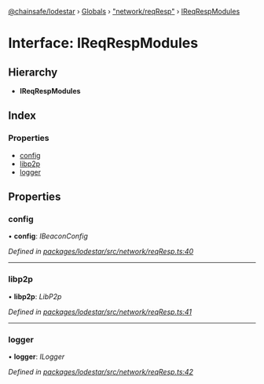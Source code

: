 [@chainsafe/lodestar](../README.md) › [Globals](../globals.md) › ["network/reqResp"](../modules/_network_reqresp_.md) › [IReqRespModules](_network_reqresp_.ireqrespmodules.md)

# Interface: IReqRespModules

## Hierarchy

* **IReqRespModules**

## Index

### Properties

* [config](_network_reqresp_.ireqrespmodules.md#config)
* [libp2p](_network_reqresp_.ireqrespmodules.md#libp2p)
* [logger](_network_reqresp_.ireqrespmodules.md#logger)

## Properties

###  config

• **config**: *IBeaconConfig*

*Defined in [packages/lodestar/src/network/reqResp.ts:40](https://github.com/ChainSafe/lodestar/blob/f536e8f/packages/lodestar/src/network/reqResp.ts#L40)*

___

###  libp2p

• **libp2p**: *LibP2p*

*Defined in [packages/lodestar/src/network/reqResp.ts:41](https://github.com/ChainSafe/lodestar/blob/f536e8f/packages/lodestar/src/network/reqResp.ts#L41)*

___

###  logger

• **logger**: *ILogger*

*Defined in [packages/lodestar/src/network/reqResp.ts:42](https://github.com/ChainSafe/lodestar/blob/f536e8f/packages/lodestar/src/network/reqResp.ts#L42)*
